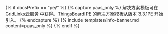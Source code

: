 {% if docsPrefix == "pe/" %}
{% capture paas_only %}
解决方案模板可在 [GridLinks云服务](/products/paas/) 中获得。[ThingsBoard PE](/products/thingsboard-pe/) 的解决方案模板从版本 3.3.1PE 开始引入。
{% endcapture %}
{% include templates/info-banner.md content=paas_only %}
{% endif %}